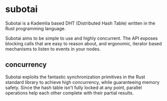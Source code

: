 # subotai

Subotai is a Kademlia based DHT (Distributed Hash Table) written in the Rust programming language.

Subotai aims to be simple to use and highly concurrent. The API exposes blocking calls that are easy to reason about, and ergonomic, iterator based mechanisms to listen to events in your nodes.

## concurrency

Subotai exploits the fantastic synchronization primitives in the Rust standard library to achieve high concurrency, while guaranteeing memory safety. Since the hash table isn't fully locked at any point, parallel operations help each other complete with their partial results.
